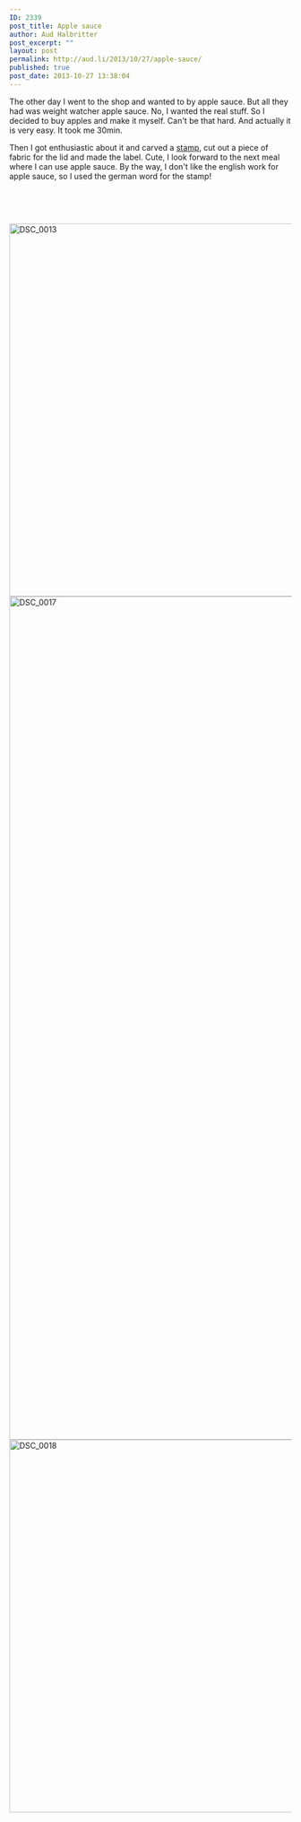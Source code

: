 ```yaml
---
ID: 2339
post_title: Apple sauce
author: Aud Halbritter
post_excerpt: ""
layout: post
permalink: http://aud.li/2013/10/27/apple-sauce/
published: true
post_date: 2013-10-27 13:38:04
---
```

The other day I went to the shop and wanted to by apple sauce. But all they had was weight watcher apple sauce. No, I wanted the real stuff. So I decided to buy apples and make it myself. Can't be that hard. And actually it is very easy. It took me 30min.

Then I got enthusiastic about it and carved a <a href="http://www.etsy.com/de/listing/167109924/apfelmus-stempel?ref=shop_home_active">stamp</a>, cut out a piece of fabric for the lid and made the label. Cute, I look forward to the next meal where I can use apple sauce. By the way, I don't like the english work for apple sauce, so I used the german word for the stamp!

&nbsp;

&nbsp;

<a href="http://aud.li/wp-content/uploads/2013/10/DSC_00131.jpg"><img class="alignnone size-full wp-image-2353" alt="DSC_0013" src="http://aud.li/wp-content/uploads/2013/10/DSC_00131.jpg" width="1000" height="665" /></a> <a href="http://aud.li/wp-content/uploads/2013/10/DSC_00171.jpg"><img class="alignnone size-full wp-image-2354" alt="DSC_0017" src="http://aud.li/wp-content/uploads/2013/10/DSC_00171.jpg" width="1000" height="1504" /></a> <a href="http://aud.li/wp-content/uploads/2013/10/DSC_00181.jpg"><img class="alignnone size-full wp-image-2355" alt="DSC_0018" src="http://aud.li/wp-content/uploads/2013/10/DSC_00181.jpg" width="1000" height="665" /></a>